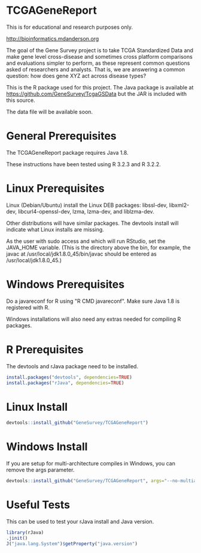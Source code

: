 # TCGAGeneReport

This is for educational and research purposes only. 

http://bioinformatics.mdanderson.org

The goal of the Gene Survey project is to take TCGA Standardized Data and make gene level cross-disease and sometimes cross platform comparisons and evaluations simpler to perform, as these represent common questions asked of researchers and analysts. That is, we are answering a common question: how does gene XYZ act across disease types?

This is the R package used for this project. The Java package is available at https://github.com/GeneSurvey/TcgaGSData but the JAR is included with this source.

The data file will be available soon.

# General Prerequisites

The TCGAGeneReport package requires Java 1.8.

These instructions have been tested using R 3.2.3 and R 3.2.2.

# Linux Prerequisites

Linux (Debian/Ubuntu) install the Linux DEB packages: libssl-dev, libxml2-dev, libcurl4-openssl-dev, lzma, lzma-dev, and liblzma-dev.

Other distributions will have similar packages. The devtools install will indicate what Linux installs are missing.

As the user with sudo access and which will run RStudio, set the JAVA_HOME variable. (This is the directory above the bin, for example, the javac at /usr/local/jdk1.8.0_45/bin/javac should be entered as /usr/local/jdk1.8.0_45.)

# Windows Prerequisites

Do a javareconf for R using "R CMD javareconf". Make sure Java 1.8 is registered with R.

Windows installations will also need any extras needed for compiling R packages.

# R Prerequisites

The devtools and rJava package need to be installed.

```r
install.packages("devtools", dependencies=TRUE)
install.packages("rJava", dependencies=TRUE)
```

# Linux Install

```r
devtools::install_github("GeneSurvey/TCGAGeneReport")
```

# Windows Install

If you are setup for multi-architecture compiles in Windows, you can remove the args parameter.
```r
devtools::install_github("GeneSurvey/TCGAGeneReport", args="--no-multiarch")
```

# Useful Tests

This can be used to test your rJava install and Java version.

```r
library(rJava)
.jinit()
J("java.lang.System")$getProperty("java.version")
```

